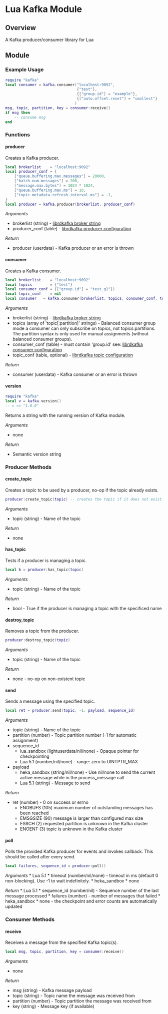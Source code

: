 # Lua Kafka Module

## Overview
A Kafka producer/consumer library for Lua

## Module

### Example Usage
```lua
require "kafka"
local consumer = kafka.consumer("localhost:9092",
                                {"test"},
                                {["group.id"] = "example"},
                                {["auto.offset.reset"] = "smallest"}
                               )
msg, topic, partition, key = consumer:receive()
if msg then
    -- consume msg
end
```

### Functions

#### producer

Creates a Kafka producer.

```lua
local brokerlist    = "localhost:9092"
local producer_conf = {
    ["queue.buffering.max.messages"] = 20000,
    ["batch.num.messages"] = 200,
    ["message.max.bytes"] = 1024 * 1024,
    ["queue.buffering.max.ms"] = 10,
    ["topic.metadata.refresh.interval.ms"] = -1,
}
local producer = kafka.producer(brokerlist, producer_conf)

```

*Arguments*
* brokerlist (string) - [librdkafka broker string](https://github.com/edenhill/librdkafka/blob/master/src/rdkafka.h#L2205)
* producer_conf (table) - [librdkafka producer configuration](https://github.com/edenhill/librdkafka/blob/master/CONFIGURATION.md#global-configuration-properties)

*Return*
* producer (userdata) - Kafka producer or an error is thrown

#### consumer

Creates a Kafka consumer.

```lua
local brokerlist    = "localhost:9092"
local topics        = {"test"}
local consumer_conf = {["group.id"] = "test_g1"})
local topic_conf    = nil
local consumer   = kafka.consumer(brokerlist, topics, consumer_conf, topic_conf)

```

*Arguments*
* brokerlist (string) - [librdkafka broker string](https://github.com/edenhill/librdkafka/blob/master/src/rdkafka.h#L2205)
* topics (array of 'topic[:partition]' strings) - Balanced consumer group mode a
  consumer can only subscribe on topics, not topics:partitions. The partition 
  syntax is only used for manual assignments (without balanced consumer groups).
* consumer_conf (table) - must contain 'group.id' see: [librdkafka consumer configuration](https://github.com/edenhill/librdkafka/blob/master/CONFIGURATION.md#global-configuration-properties)
* topic_conf (table, optional) - [librdkafka topic configuration](https://github.com/edenhill/librdkafka/blob/master/CONFIGURATION.md#topic-configuration-properties)

*Return*
* consumer (userdata) - Kafka consumer or an error is thrown

#### version
```lua
require "kafka"
local v = kafka.version()
-- v == "1.0.0"
```

Returns a string with the running version of Kafka module.

*Arguments*
- none

*Return*
- Semantic version string

### Producer Methods

#### create_topic

Creates a topic to be used by a producer, no-op if the topic already exists.

```lua
producer:create_topic(topic) -- creates the topic if it does not exist

```

*Arguments*
* topic (string) - Name of the topic

*Return*
* none


#### has_topic

Tests if a producer is managing a topic.

```lua
local b = producer:has_topic(topic)

```

*Arguments*
* topic (string) - Name of the topic

*Return*
* bool - True if the producer is managing a topic with the specificed name


#### destroy_topic

Removes a topic from the producer.

```lua
producer:destroy_topic(topic)

```

*Arguments*
* topic (string) - Name of the topic

*Return*
* none - no-op on non-existent topic


#### send

Sends a message using the specified topic.

```lua
local ret = producer:send(topic, -1, payload, sequence_id)

```

*Arguments*
* topic (string) - Name of the topic
* partition (number) - Topic partition number (-1 for automatic assignment)
* sequence_id 
    * lua_sandbox (lightuserdata/nil/none) - Opaque pointer for checkpointing
    * Lua 5.1 (number/nil/none) - range: zero to UINTPTR_MAX
* payload
    * heka_sandbox (string/nil/none) - Use nil/none to send the current
    active message while in the process_message call
    * Lua 5.1 (string) - Message to send 


*Return*
* ret (number) - 0 on success or errno
  - ENOBUFS (105) maximum number of outstanding messages has been reached
  - EMSGSIZE (90) message is larger than configured max size
  - ESRCH (2) requested partition is unknown in the Kafka cluster
  - ENOENT (3) topic is unknown in the Kafka cluster

#### poll

Polls the provided Kafka producer for events and invokes callback.  This should
be called after every send.

```lua
local failures, sequence_id = producer:poll()

```

*Arguments*
    * Lua 5.1
        * timeout (number/nil/none) - timeout in ms (default 0 non-blocking).
          Use -1 to wait indefinitely.
    * heka_sandbox
        * none

*Return*
    * Lua 5.1
        * sequence_id (number/nil) - Sequence number of the last message
          processed
        * failures (number) - number of messages that failed
    * heka_sandbox
        * none - the checkpoint and error counts are automatically updated

### Consumer Methods

#### receive

Receives a message from the specified Kafka topic(s).

```lua
local msg, topic, partition, key = consumer:receive()

```

*Arguments*
* none

*Return*
* msg (string) - Kafka message payload
* topic (string) - Topic name the message was received from
* partition (number) - Topic partition the message was received from
* key (string) - Message key (if available)
